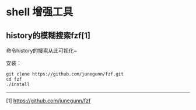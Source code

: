 # shell 增强工具 


## history的模糊搜索fzf[1]

命令history的搜索从此可视化~

安装：
```
git clone https://github.com/junegunn/fzf.git  
cd fzf
./install
```

---
[1] https://github.com/junegunn/fzf